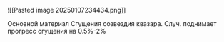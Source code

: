 ![[Pasted image 20250107234434.png]]

Основной материал Сгущения созвездия квазара. Случ. поднимает прогресс сгущения на 0.5%-2%